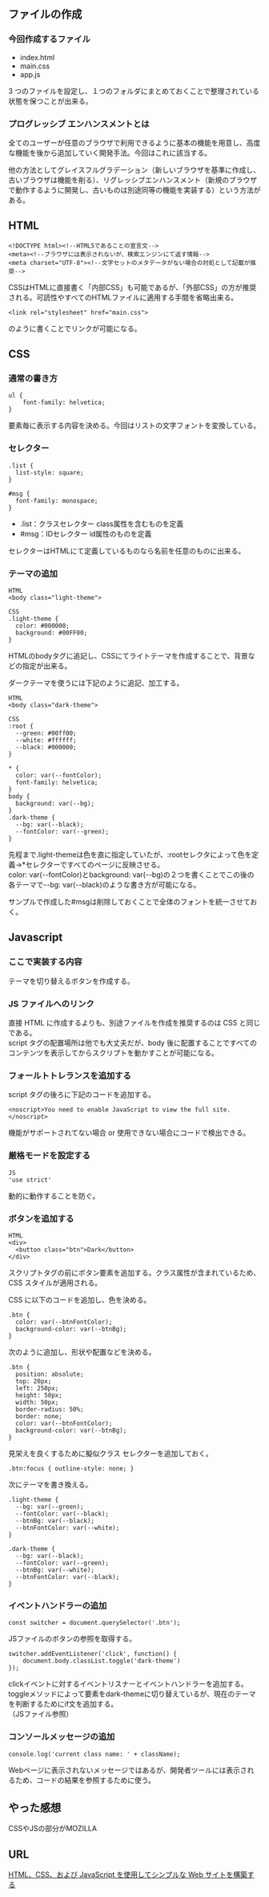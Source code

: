 ## ファイルの作成
### 今回作成するファイル
- index.html
- main.css
- app.js
  
3 つのファイルを設定し、１つのフォルダにまとめておくことで整理されている状態を保つことが出来る。  
  
### プログレッシブ エンハンスメントとは
全てのユーザーが任意のブラウザで利用できるように基本の機能を用意し、高度な機能を後から追加していく開発手法。今回はこれに該当する。  
  
他の方法としてグレイスフルグラデーション（新しいブラウザを基準に作成し、古いブラウザは機能を削る）、リグレッシブエンハンスメント（新規のブラウザで動作するように開発し、古いものは別途同等の機能を実装する）という方法がある。  
  
## HTML
```
<!DOCTYPE html><!--HTML5であることの宣言文-->
<meta><!--ブラウザには表示されないが、検索エンジンにて返す情報-->  
<meta charset="UTF-8"><!--文字セットのメタデータがない場合の対処として記載が推奨-->
```
   
CSSはHTMLに直接書く「内部CSS」も可能であるが、「外部CSS」の方が推奨される。可読性やすべてのHTMLファイルに適用する手間を省略出来る。  
   
```
<link rel="stylesheet" href="main.css">
```
のように書くことでリンクが可能になる。  
  
## CSS
### 通常の書き方
```
ul {
    font-family: helvetica;
}
```
要素毎に表示する内容を決める。今回はリストの文字フォントを変換している。
  
### セレクター
```
.list {
  list-style: square;
}

#msg {
  font-family: monospace;
}
```
 - .list：クラスセレクター
 class属性を含むものを定義
 - #msg：IDセレクター
 id属性のものを定義
  
セレクターはHTMLにて定義しているものなら名前を任意のものに出来る。  
  
### テーマの追加
```
HTML
<body class="light-theme">

CSS
.light-theme {
  color: #000000;
  background: #00FF00;
}
```
HTMLのbodyタグに追記し、CSSにてライトテーマを作成することで、背景などの指定が出来る。  
  
ダークテーマを使うには下記のように追記、加工する。  
```
HTML
<body class="dark-theme">

CSS
:root {
  --green: #00ff00;
  --white: #ffffff;
  --black: #000000;
}

* {
  color: var(--fontColor);
  font-family: helvetica;
}
body {
  background: var(--bg);
}
.dark-theme {
  --bg: var(--black);
  --fontColor: var(--green);
}
```
先程まで.light-themeは色を直に指定していたが、:rootセレクタによって色を定義→*セレクターですべてのページに反映させる。  
color: var(--fontColor)とbackground: var(--bg)の２つを書くことでこの後の各テーマで--bg: var(--black)のような書き方が可能になる。  
  
サンプルで作成した#msgは削除しておくことで全体のフォントを統一させておく。  
  
## Javascript
### ここで実装する内容
テーマを切り替えるボタンを作成する。  
  
### JS ファイルへのリンク
直接 HTML に作成するよりも、別途ファイルを作成を推奨するのは CSS と同じである。  
script タグの配置場所は他でも大丈夫だが、body 後に配置することですべてのコンテンツを表示してからスクリプトを動かすことが可能になる。  
  
### フォールトトレランスを追加する
script タグの後ろに下記のコードを追加する。  

```
<noscript>You need to enable JavaScript to view the full site.</noscript>
```
機能がサポートされてない場合 or 使用できない場合にコードで検出できる。  
  
### 厳格モードを設定する
```
JS
'use strict'
```
動的に動作することを防ぐ。  
  
### ボタンを追加する
```
HTML
<div>
  <button class="btn">Dark</button>
</div>
```
スクリプトタグの前にボタン要素を追加する。クラス属性が含まれているため、CSS スタイルが適用される。  
  
CSS に以下のコードを追加し、色を決める。  
```
.btn {
  color: var(--btnFontColor);
  background-color: var(--btnBg);
}
```

次のように追加し、形状や配置などを決める。
```
.btn {
  position: absolute;
  top: 20px;
  left: 250px;
  height: 50px;
  width: 50px;
  border-radius: 50%;
  border: none;
  color: var(--btnFontColor);
  background-color: var(--btnBg);
}
```
  
見栄えを良くするために擬似クラス セレクターを追加しておく。
```
.btn:focus { outline-style: none; }
```
  
次にテーマを書き換える。
```
.light-theme {
  --bg: var(--green);
  --fontColor: var(--black);
  --btnBg: var(--black);
  --btnFontColor: var(--white);
}

.dark-theme {
  --bg: var(--black);
  --fontColor: var(--green);
  --btnBg: var(--white);
  --btnFontColor: var(--black);
}
```
  
### イベントハンドラーの追加
```
const switcher = document.querySelector('.btn');
```
JSファイルのボタンの参照を取得する。  
  
```
switcher.addEventListener('click', function() {
    document.body.classList.toggle('dark-theme')
});
```
clickイベントに対するイベントリスナーとイベントハンドラーを追加する。toggleメソッドによって要素をdark-themeに切り替えているが、現在のテーマを判断するためにif文を追加する。  
（JSファイル参照）  
  
### コンソールメッセージの追加
```
console.log('current class name: ' + className);
```
Webページに表示されないメッセージではあるが、開発者ツールには表示されるため、コードの結果を参照するために使う。  
  
## やった感想
CSSやJSの部分がMOZILLA


## URL
[HTML、CSS、および JavaScript を使用してシンプルな Web サイトを構築する](https://docs.microsoft.com/ja-jp/learn/modules/build-simple-website/)
